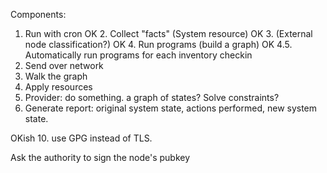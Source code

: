 Components:
1. Run with cron
OK 2. Collect "facts" (System resource)
OK 3. (External node classification?)
OK 4. Run programs (build a graph)
OK 4.5. Automatically run programs for each inventory checkin
5. Send over network
6. Walk the graph
7. Apply resources
8. Provider: do something. a graph of states? Solve constraints?
9. Generate report: original system state, actions performed, new system state.


OKish 10. use GPG instead of TLS.

Ask the authority to sign the node's pubkey

